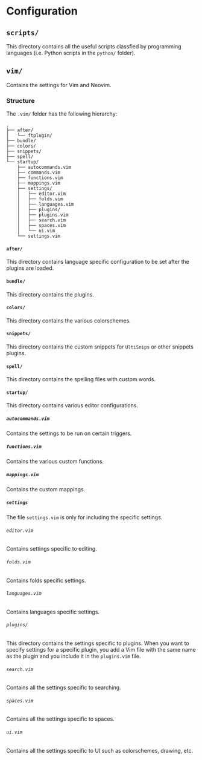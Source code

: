 # Configuration

## `scripts/`

This directory contains all the useful scripts classfied by programming languages (i.e. Python scripts in the `python/` folder).

## `vim/`

Contains the settings for Vim and Neovim.

### Structure

The `.vim/` folder has the following hierarchy:

```
.
├── after/
│   └── ftplugin/
├── bundle/
├── colors/
├── snippets/
├── spell/
└── startup/
    ├── autocommands.vim
    ├── commands.vim
    ├── functions.vim
    ├── mappings.vim
    ├── settings/
    │   ├── editor.vim
    │   ├── folds.vim
    │   ├── languages.vim
    │   ├── plugins/
    │   ├── plugins.vim
    │   ├── search.vim
    │   ├── spaces.vim
    │   └── ui.vim
    └── settings.vim
```

#### `after/`

This directory contains language specific configuration to be set after the plugins are loaded.

#### `bundle/`

This directory contains the plugins.

#### `colors/`

This directory contains the various colorschemes.

#### `snippets/`

This directory contains the custom snippets for `UltiSnips` or other snippets plugins.

#### `spell/`

This directory contains the spelling files with custom words.

#### `startup/`

This directory contains various editor configurations.

##### `autocommands.vim`

Contains the settings to be run on certain triggers.

##### `functions.vim`

Contains the various custom functions.

##### `mappings.vim`

Contains the custom mappings.

##### `settings`

The file `settings.vim` is only for including the specific settings.

###### `editor.vim`

Contains settings specific to editing.

###### `folds.vim`

Contains folds specific settings.

###### `languages.vim`

Contains languages specific settings.

###### `plugins/`

This directory contains the settings specific to plugins. When you want to specify settings for a specific plugin, you add a Vim file with the same name as the plugin and you include it in the `plugins.vim` file.

###### `search.vim`

Contains all the settings specific to searching.

###### `spaces.vim`

Contains all the settings specific to spaces.

###### `ui.vim`

Contains all the settings specific to UI such as colorschemes, drawing, etc.

